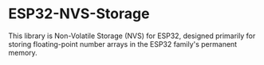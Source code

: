 # ESP32-NVS-Storage

This library is Non-Volatile Storage (NVS) for ESP32, designed primarily for storing floating-point number arrays in the ESP32 family's permanent memory.
